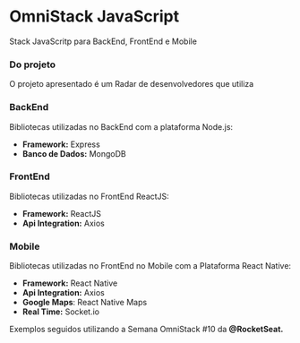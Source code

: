 # OmniStack JavaScript

Stack JavaScritp para BackEnd, FrontEnd e Mobile

### Do projeto

O projeto apresentado é um Radar de desenvolvedores que utiliza 

### BackEnd

Bibliotecas utilizadas no BackEnd com a plataforma Node.js:

- **Framework:** Express
- **Banco de Dados:** MongoDB

### FrontEnd

Bibliotecas utilizadas no FrontEnd ReactJS:

- **Framework:** ReactJS
- **Api Integration:** Axios

### Mobile

Bibliotecas utilizadas no FrontEnd no Mobile com a Plataforma React Native:
- **Framework:** React Native
- **Api Integration:** Axios
- **Google Maps**: React Native Maps
- **Real Time:** Socket.io


Exemplos seguidos utilizando a Semana OmniStack #10 da **@RocketSeat.**
